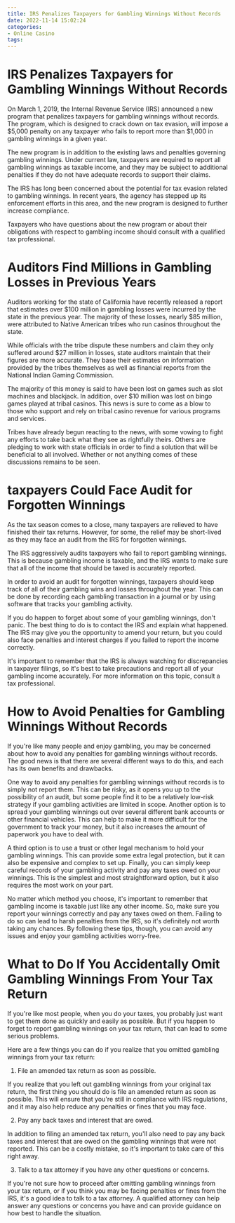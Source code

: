 ```yaml
---
title: IRS Penalizes Taxpayers for Gambling Winnings Without Records
date: 2022-11-14 15:02:24
categories:
- Online Casino
tags:
---
```



#  IRS Penalizes Taxpayers for Gambling Winnings Without Records

On March 1, 2019, the Internal Revenue Service (IRS) announced a new program that penalizes taxpayers for gambling winnings without records. The program, which is designed to crack down on tax evasion, will impose a $5,000 penalty on any taxpayer who fails to report more than $1,000 in gambling winnings in a given year.

The new program is in addition to the existing laws and penalties governing gambling winnings. Under current law, taxpayers are required to report all gambling winnings as taxable income, and they may be subject to additional penalties if they do not have adequate records to support their claims.

The IRS has long been concerned about the potential for tax evasion related to gambling winnings. In recent years, the agency has stepped up its enforcement efforts in this area, and the new program is designed to further increase compliance.

Taxpayers who have questions about the new program or about their obligations with respect to gambling income should consult with a qualified tax professional.

#  Auditors Find Millions in Gambling Losses in Previous Years

Auditors working for the state of California have recently released a report that estimates over $100 million in gambling losses were incurred by the state in the previous year. The majority of these losses, nearly $85 million, were attributed to Native American tribes who run casinos throughout the state.

While officials with the tribe dispute these numbers and claim they only suffered around $27 million in losses, state auditors maintain that their figures are more accurate. They base their estimates on information provided by the tribes themselves as well as financial reports from the National Indian Gaming Commission.

The majority of this money is said to have been lost on games such as slot machines and blackjack. In addition, over $10 million was lost on bingo games played at tribal casinos. This news is sure to come as a blow to those who support and rely on tribal casino revenue for various programs and services.

Tribes have already begun reacting to the news, with some vowing to fight any efforts to take back what they see as rightfully theirs. Others are pledging to work with state officials in order to find a solution that will be beneficial to all involved. Whether or not anything comes of these discussions remains to be seen.

#  taxpayers Could Face Audit for Forgotten Winnings

As the tax season comes to a close, many taxpayers are relieved to have finished their tax returns. However, for some, the relief may be short-lived as they may face an audit from the IRS for forgotten winnings.

The IRS aggressively audits taxpayers who fail to report gambling winnings. This is because gambling income is taxable, and the IRS wants to make sure that all of the income that should be taxed is accurately reported.

In order to avoid an audit for forgotten winnings, taxpayers should keep track of all of their gambling wins and losses throughout the year. This can be done by recording each gambling transaction in a journal or by using software that tracks your gambling activity.

If you do happen to forget about some of your gambling winnings, don't panic. The best thing to do is to contact the IRS and explain what happened. The IRS may give you the opportunity to amend your return, but you could also face penalties and interest charges if you failed to report the income correctly.

It's important to remember that the IRS is always watching for discrepancies in taxpayer filings, so it's best to take precautions and report all of your gambling income accurately. For more information on this topic, consult a tax professional.

#  How to Avoid Penalties for Gambling Winnings Without Records

If you're like many people and enjoy gambling, you may be concerned about how to avoid any penalties for gambling winnings without records. The good news is that there are several different ways to do this, and each has its own benefits and drawbacks.

One way to avoid any penalties for gambling winnings without records is to simply not report them. This can be risky, as it opens you up to the possibility of an audit, but some people find it to be a relatively low-risk strategy if your gambling activities are limited in scope. Another option is to spread your gambling winnings out over several different bank accounts or other financial vehicles. This can help to make it more difficult for the government to track your money, but it also increases the amount of paperwork you have to deal with.

A third option is to use a trust or other legal mechanism to hold your gambling winnings. This can provide some extra legal protection, but it can also be expensive and complex to set up. Finally, you can simply keep careful records of your gambling activity and pay any taxes owed on your winnings. This is the simplest and most straightforward option, but it also requires the most work on your part.

No matter which method you choose, it's important to remember that gambling income is taxable just like any other income. So, make sure you report your winnings correctly and pay any taxes owed on them. Failing to do so can lead to harsh penalties from the IRS, so it's definitely not worth taking any chances. By following these tips, though, you can avoid any issues and enjoy your gambling activities worry-free.

#  What to Do If You Accidentally Omit Gambling Winnings From Your Tax Return

If you're like most people, when you do your taxes, you probably just want to get them done as quickly and easily as possible. But if you happen to forget to report gambling winnings on your tax return, that can lead to some serious problems.

Here are a few things you can do if you realize that you omitted gambling winnings from your tax return:

1. File an amended tax return as soon as possible.

If you realize that you left out gambling winnings from your original tax return, the first thing you should do is file an amended return as soon as possible. This will ensure that you're still in compliance with IRS regulations, and it may also help reduce any penalties or fines that you may face.

2. Pay any back taxes and interest that are owed.

In addition to filing an amended tax return, you'll also need to pay any back taxes and interest that are owed on the gambling winnings that were not reported. This can be a costly mistake, so it's important to take care of this right away.

3. Talk to a tax attorney if you have any other questions or concerns.

If you're not sure how to proceed after omitting gambling winnings from your tax return, or if you think you may be facing penalties or fines from the IRS, it's a good idea to talk to a tax attorney. A qualified attorney can help answer any questions or concerns you have and can provide guidance on how best to handle the situation.